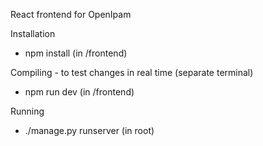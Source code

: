 React frontend for OpenIpam

Installation

- npm install (in /frontend)

Compiling - to test changes in real time (separate terminal)

- npm run dev (in /frontend)

Running

- ./manage.py runserver (in root)
